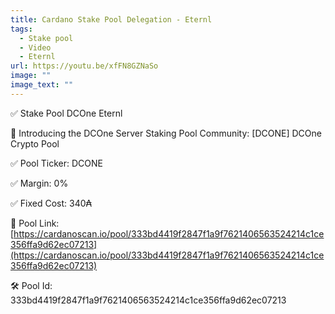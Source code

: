 ```yaml
---
title: Cardano Stake Pool Delegation - Eternl
tags:
  - Stake pool
  - Video
  - Eternl
url: https://youtu.be/xfFN8GZNaSo
image: ""
image_text: ""
---
```


✅ Stake Pool DCOne Eternl

🎉 Introducing the DCOne Server Staking Pool Community: \[DCONE\] DCOne Crypto Pool

✅ Pool Ticker: DCONE

✅ Margin: 0%

✅ Fixed Cost: 340₳

📌 Pool Link: [https://cardanoscan.io/pool/333bd4419f2847f1a9f7621406563524214c1ce356ffa9d62ec07213](https://cardanoscan.io/pool/333bd4419f2847f1a9f7621406563524214c1ce356ffa9d62ec07213)

🛠 Pool Id: 333bd4419f2847f1a9f7621406563524214c1ce356ffa9d62ec07213
